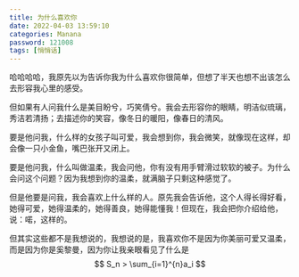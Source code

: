 ```yaml
---
title: 为什么喜欢你
date: 2022-04-03 13:59:10
categories: Manana
password: 121008 
tags: [悄悄话]
---
```


哈哈哈哈，我原先以为告诉你我为什么喜欢你很简单，但想了半天也想不出该怎么去形容我心里的感受。

但如果有人问我什么是美目盼兮，巧笑倩兮。我会去形容你的眼睛，明洁似琉璃，秀洁若清扬；去描述你的笑容，像冬日的暖阳，像春日的清风。

要是他问我，什么样的女孩子叫可爱，我会想到你，我会微笑，就像现在这样，却会像一只小金鱼，嘴巴张开又闭上。

要是他问我，什么叫做温柔，我会问他，你有没有用手臂滑过软软的被子。为什么会问这个问题？因为我想到你的温柔，就满脑子只剩这种感觉了。

但是他要是问我，我会喜欢上什么样的人。原先我会告诉他，这个人得长得好看，她得可爱，她得温柔的，她得善良，她得能懂我！但现在，我会把你介绍给他，说：喏，这样的。

但其实这些都不是我想说的，我想说的是，我喜欢你不是因为你美丽可爱又温柔，而是因为你是奚黎曼，因为你让我亲眼看见了什么是
$$
S_n > \sum_{i=1}^{n}a_i
$$
